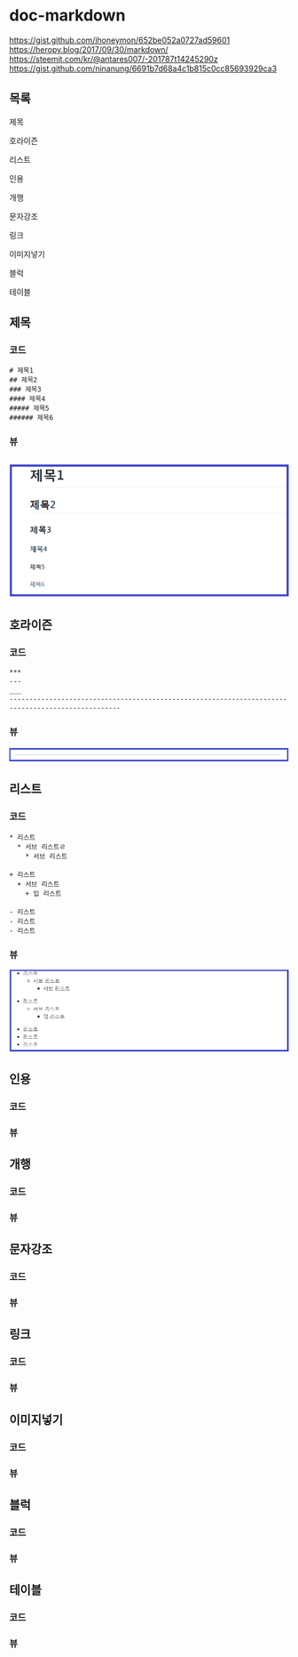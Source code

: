 # doc-markdown

https://gist.github.com/ihoneymon/652be052a0727ad59601
https://heropy.blog/2017/09/30/markdown/
https://steemit.com/kr/@antares007/-201787t14245290z
https://gist.github.com/ninanung/6691b7d68a4c1b815c0cc85693929ca3

## 목록
제목

호라이즌

리스트

인용

개행

문자강조

링크

이미지넣기

블럭

테이블

## 제목
### 코드
```
# 제목1
## 제목2
### 제목3
#### 제목4
##### 제목5
###### 제목6
```

### 뷰
![제목](https://github.com/justsoo/doc-markdown/blob/master/images/title_1.PNG?raw=true)
--------------------------------------------------------------------------------------------------

## 호라이즌
### 코드
```
***
---
___
--------------------------------------------------------------------------------------------------
```
### 뷰
![호라이즌](https://github.com/justsoo/doc-markdown/blob/master/images/horizion_1.PNG?raw=true)

## 리스트
### 코드
```
* 리스트
  * 서브 리스트ㄹ
    * 서브 리스트

+ 리스트
  + 서브 리스트
    + 입 리스트

- 리스트
- 리스트
- 리스트
```
### 뷰
![리스트](https://github.com/justsoo/doc-markdown/blob/master/images/list_1.PNG?raw=true)

## 인용
### 코드
### 뷰

## 개행
### 코드
### 뷰

## 문자강조
### 코드
### 뷰

## 링크
### 코드
### 뷰

## 이미지넣기
### 코드
### 뷰

## 블럭
### 코드
### 뷰

## 테이블
### 코드
### 뷰
